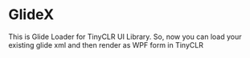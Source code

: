 # GlideX
This is Glide Loader for TinyCLR UI Library. So, now you can load your existing glide xml and then render as WPF form in TinyCLR
